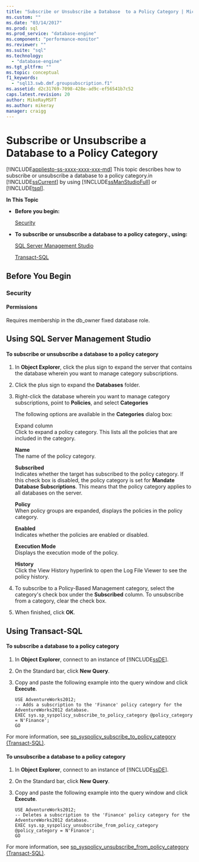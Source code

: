 ```yaml
---
title: "Subscribe or Unsubscribe a Database  to a Policy Category | Microsoft Docs"
ms.custom: ""
ms.date: "03/14/2017"
ms.prod: sql
ms.prod_service: "database-engine"
ms.component: "performance-monitor"
ms.reviewer: ""
ms.suite: "sql"
ms.technology: 
  - "database-engine"
ms.tgt_pltfrm: ""
ms.topic: conceptual
f1_keywords: 
  - "sql13.swb.dmf.groupsubscription.f1"
ms.assetid: d2c31769-7098-428e-ad9c-ef56541b7c52
caps.latest.revision: 20
author: MikeRayMSFT
ms.author: mikeray
manager: craigg
---
```

# Subscribe or Unsubscribe a Database  to a Policy Category
[!INCLUDE[appliesto-ss-xxxx-xxxx-xxx-md](../../includes/appliesto-ss-xxxx-xxxx-xxx-md.md)]
  This topic describes how to subscribe or unsubscribe a database to a policy category.in [!INCLUDE[ssCurrent](../../includes/sscurrent-md.md)] by using [!INCLUDE[ssManStudioFull](../../includes/ssmanstudiofull-md.md)] or [!INCLUDE[tsql](../../includes/tsql-md.md)].  
  
 **In This Topic**  
  
-   **Before you begin:**  
  
     [Security](#Security)  
  
-   **To subscribe or unsubscribe a database to a policy category., using:**  
  
     [SQL Server Management Studio](#SSMSProcedure)  
  
     [Transact-SQL](#TsqlProcedure)  
  
##  <a name="BeforeYouBegin"></a> Before You Begin  
  
###  <a name="Security"></a> Security  
  
####  <a name="Permissions"></a> Permissions  
 Requires membership in the db_owner fixed database role.  
  
##  <a name="SSMSProcedure"></a> Using SQL Server Management Studio  
  
#### To subscribe or unsubscribe a database to a policy category  
  
1.  In **Object Explorer**, click the plus sign to expand the server that contains the database wherein you want to manage category subscriptions.  
  
2.  Click the plus sign to expand the **Databases** folder.  
  
3.  Right-click the database wherein you want to manage category subscriptions, point to **Policies**, and select **Categories**  
  
     The following options are available in the **Categories** dialog box:  
  
     Expand column  
     Click to expand a policy category. This lists all the policies that are included in the category.  
  
     **Name**  
     The name of the policy category.  
  
     **Subscribed**  
     Indicates whether the target has subscribed to the policy category. If this check box is disabled, the policy category is set for **Mandate Database Subscriptions**. This means that the policy category applies to all databases on the server.  
  
     **Policy**  
     When policy groups are expanded, displays the policies in the policy category.  
  
     **Enabled**  
     Indicates whether the policies are enabled or disabled.  
  
     **Execution Mode**  
     Displays the execution mode of the policy.  
  
     **History**  
     Click the View History hyperlink to open the Log File Viewer to see the policy history.  
  
4.  To subscribe to a Policy-Based Management category, select the category's check box under the **Subscribed** column. To unsubscribe from a category, clear the check box.  
  
5.  When finished, click **OK**.  
  
##  <a name="TsqlProcedure"></a> Using Transact-SQL  
  
#### To subscribe a database to a policy category  
  
1.  In **Object Explorer**, connect to an instance of [!INCLUDE[ssDE](../../includes/ssde-md.md)].  
  
2.  On the Standard bar, click **New Query**.  
  
3.  Copy and paste the following example into the query window and click **Execute**.  
  
    ```  
    USE AdventureWorks2012;  
    -- Adds a subscription to the 'Finance' policy category for the AdventureWorks2012 database.  
    EXEC sys.sp_syspolicy_subscribe_to_policy_category @policy_category = N'Finance';  
    GO  
    ```  
  
 For more information, see [sp_syspolicy_subscribe_to_policy_category &#40;Transact-SQL&#41;](../../relational-databases/system-stored-procedures/sp-syspolicy-subscribe-to-policy-category-transact-sql.md).  
  
#### To unsubscribe a database to a policy category  
  
1.  In **Object Explorer**, connect to an instance of [!INCLUDE[ssDE](../../includes/ssde-md.md)].  
  
2.  On the Standard bar, click **New Query**.  
  
3.  Copy and paste the following example into the query window and click **Execute**.  
  
    ```  
    USE AdventureWorks2012;  
    -- Deletes a subscription to the 'Finance' policy category for the AdventureWorks2012 database.  
    EXEC sys.sp_syspolicy_unsubscribe_from_policy_category @policy_category = N'Finance';  
    GO  
    ```  
  
 For more information, see [sp_syspolicy_unsubscribe_from_policy_category &#40;Transact-SQL&#41;](../../relational-databases/system-stored-procedures/sp-syspolicy-unsubscribe-from-policy-category-transact-sql.md).  
  
  
